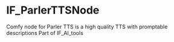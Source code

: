# IF_ParlerTTSNode
Comfy node for Parler TTS is a high quality TTS with promptable descriptions Part of IF_AI_tools
